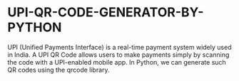 # UPI-QR-CODE-GENERATOR-BY-PYTHON
UPI (Unified Payments Interface) is a real-time payment system widely used in India. A UPI QR Code allows users to make payments simply by scanning the code with a UPI-enabled mobile app. In Python, we can generate such QR codes using the qrcode library.
